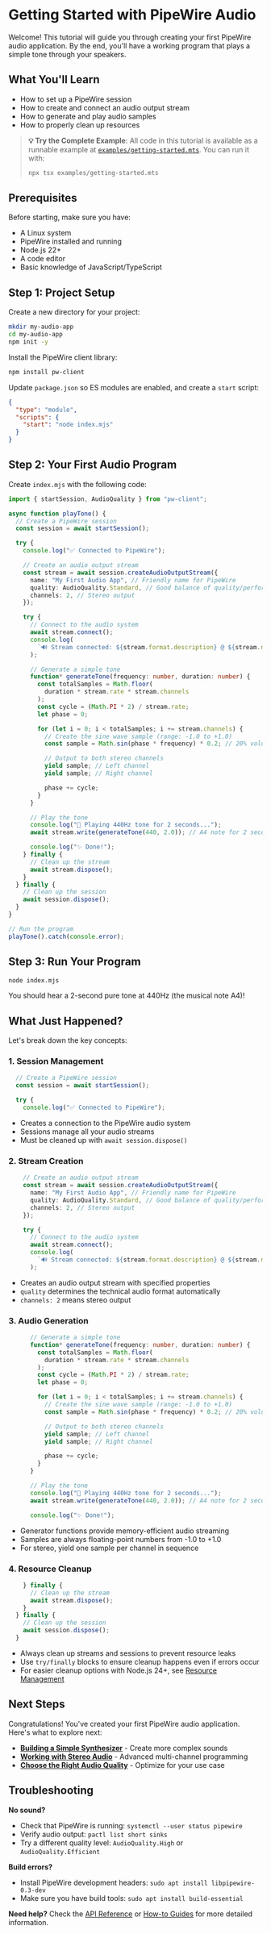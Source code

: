 # Getting Started with PipeWire Audio

Welcome! This tutorial will guide you through creating your first PipeWire audio application. By the end, you'll have a working program that plays a simple tone through your speakers.

## What You'll Learn

- How to set up a PipeWire session
- How to create and connect an audio output stream
- How to generate and play audio samples
- How to properly clean up resources

> **💡 Try the Complete Example**: All code in this tutorial is available as a runnable example at [`examples/getting-started.mts`](../../examples/getting-started.mts). You can run it with:
>
> ```bash
> npx tsx examples/getting-started.mts
> ```

## Prerequisites

Before starting, make sure you have:

- A Linux system
- PipeWire installed and running
- Node.js 22+
- A code editor
- Basic knowledge of JavaScript/TypeScript

## Step 1: Project Setup

Create a new directory for your project:

```bash
mkdir my-audio-app
cd my-audio-app
npm init -y
```

Install the PipeWire client library:

```bash
npm install pw-client
```

Update `package.json` so ES modules are enabled, and create a `start` script:

```json
{
  "type": "module",
  "scripts": {
    "start": "node index.mjs"
  }
}
```

## Step 2: Your First Audio Program

Create `index.mjs` with the following code:

<!-- getting-started.mts#complete-example -->

```typescript
import { startSession, AudioQuality } from "pw-client";

async function playTone() {
  // Create a PipeWire session
  const session = await startSession();

  try {
    console.log("✅ Connected to PipeWire");

    // Create an audio output stream
    const stream = await session.createAudioOutputStream({
      name: "My First Audio App", // Friendly name for PipeWire
      quality: AudioQuality.Standard, // Good balance of quality/performance
      channels: 2, // Stereo output
    });

    try {
      // Connect to the audio system
      await stream.connect();
      console.log(
        `🔊 Stream connected: ${stream.format.description} @ ${stream.rate}Hz`
      );

      // Generate a simple tone
      function* generateTone(frequency: number, duration: number) {
        const totalSamples = Math.floor(
          duration * stream.rate * stream.channels
        );
        const cycle = (Math.PI * 2) / stream.rate;
        let phase = 0;

        for (let i = 0; i < totalSamples; i += stream.channels) {
          // Create the sine wave sample (range: -1.0 to +1.0)
          const sample = Math.sin(phase * frequency) * 0.2; // 20% volume

          // Output to both stereo channels
          yield sample; // Left channel
          yield sample; // Right channel

          phase += cycle;
        }
      }

      // Play the tone
      console.log("🎵 Playing 440Hz tone for 2 seconds...");
      await stream.write(generateTone(440, 2.0)); // A4 note for 2 seconds

      console.log("✨ Done!");
    } finally {
      // Clean up the stream
      await stream.dispose();
    }
  } finally {
    // Clean up the session
    await session.dispose();
  }
}

// Run the program
playTone().catch(console.error);
```

## Step 3: Run Your Program

```bash
node index.mjs
```

You should hear a 2-second pure tone at 440Hz (the musical note A4)!

## What Just Happened?

Let's break down the key concepts:

### 1. Session Management

<!-- getting-started.mts#session-management -->

```typescript
  // Create a PipeWire session
  const session = await startSession();

  try {
    console.log("✅ Connected to PipeWire");
```

- Creates a connection to the PipeWire audio system
- Sessions manage all your audio streams
- Must be cleaned up with `await session.dispose()`

### 2. Stream Creation

<!-- getting-started.mts#stream-creation -->

```typescript
    // Create an audio output stream
    const stream = await session.createAudioOutputStream({
      name: "My First Audio App", // Friendly name for PipeWire
      quality: AudioQuality.Standard, // Good balance of quality/performance
      channels: 2, // Stereo output
    });

    try {
      // Connect to the audio system
      await stream.connect();
      console.log(
        `🔊 Stream connected: ${stream.format.description} @ ${stream.rate}Hz`
      );
```

- Creates an audio output stream with specified properties
- `quality` determines the technical audio format automatically
- `channels: 2` means stereo output

### 3. Audio Generation

<!-- getting-started.mts#audio-generation -->

```typescript
      // Generate a simple tone
      function* generateTone(frequency: number, duration: number) {
        const totalSamples = Math.floor(
          duration * stream.rate * stream.channels
        );
        const cycle = (Math.PI * 2) / stream.rate;
        let phase = 0;

        for (let i = 0; i < totalSamples; i += stream.channels) {
          // Create the sine wave sample (range: -1.0 to +1.0)
          const sample = Math.sin(phase * frequency) * 0.2; // 20% volume

          // Output to both stereo channels
          yield sample; // Left channel
          yield sample; // Right channel

          phase += cycle;
        }
      }

      // Play the tone
      console.log("🎵 Playing 440Hz tone for 2 seconds...");
      await stream.write(generateTone(440, 2.0)); // A4 note for 2 seconds

      console.log("✨ Done!");
```

- Generator functions provide memory-efficient audio streaming
- Samples are always floating-point numbers from -1.0 to +1.0
- For stereo, yield one sample per channel in sequence

### 4. Resource Cleanup

<!-- getting-started.mts#resource-cleanup -->

```typescript
    } finally {
      // Clean up the stream
      await stream.dispose();
    }
  } finally {
    // Clean up the session
    await session.dispose();
  }
```

- Always clean up streams and sessions to prevent resource leaks
- Use `try/finally` blocks to ensure cleanup happens even if errors occur
- For easier cleanup options with Node.js 24+, see [Resource Management](../explanation/resource-management.md)

## Next Steps

Congratulations! You've created your first PipeWire audio application. Here's what to explore next:

- **[Building a Simple Synthesizer](simple-synthesizer.md)** - Create more complex sounds
- **[Working with Stereo Audio](stereo-audio.md)** - Advanced multi-channel programming
- **[Choose the Right Audio Quality](../how-to-guides/choose-audio-quality.md)** - Optimize for your use case

## Troubleshooting

**No sound?**

- Check that PipeWire is running: `systemctl --user status pipewire`
- Verify audio output: `pactl list short sinks`
- Try a different quality level: `AudioQuality.High` or `AudioQuality.Efficient`

**Build errors?**

- Install PipeWire development headers: `sudo apt install libpipewire-0.3-dev`
- Make sure you have build tools: `sudo apt install build-essential`

**Need help?** Check the [API Reference](../reference/api/) or [How-to Guides](../how-to-guides/) for more detailed information.
